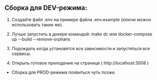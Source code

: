 ## Сборка для DEV-режима:

1. Создайте файл .env на примере файла .env.example (ключи можно использовать такие же).

2. Лучше запустить в докере командой: make dc или docker-compose up --build --remove-orphans

3. Подождать когда установятся все зависимости и запустяться все сервисы.

4. Открыть готовое прилодение на странице ( http://localhost:3008 )



* Сборка для PROD-режима появиться чуть позже. 